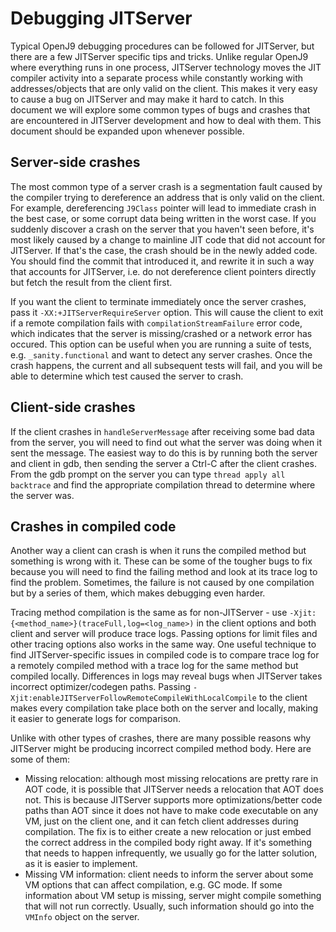 <!--
Copyright (c) 2018, 2021 IBM Corp. and others

This program and the accompanying materials are made available under
the terms of the Eclipse Public License 2.0 which accompanies this
distribution and is available at https://www.eclipse.org/legal/epl-2.0/
or the Apache License, Version 2.0 which accompanies this distribution and
is available at https://www.apache.org/licenses/LICENSE-2.0.

This Source Code may also be made available under the following
Secondary Licenses when the conditions for such availability set
forth in the Eclipse Public License, v. 2.0 are satisfied: GNU
General Public License, version 2 with the GNU Classpath
Exception [1] and GNU General Public License, version 2 with the
OpenJDK Assembly Exception [2].

[1] https://www.gnu.org/software/classpath/license.html
[2] http://openjdk.java.net/legal/assembly-exception.html

SPDX-License-Identifier: EPL-2.0 OR Apache-2.0 OR GPL-2.0 WITH Classpath-exception-2.0 OR LicenseRef-GPL-2.0 WITH Assembly-exception
-->
# Debugging JITServer

Typical OpenJ9 debugging procedures can be followed for JITServer, but there are a few JITServer specific tips and tricks.
Unlike regular OpenJ9 where everything runs in one process, JITServer technology moves the JIT compiler activity into a separate process while constantly
working with addresses/objects that are only valid on the client. This makes it very easy to cause a bug on JITServer and may make it hard to catch.
In this document we will explore some common types of bugs and crashes that are encountered in JITServer development and how to deal with them.
This document should be expanded upon whenever possible.

## Server-side crashes
The most common type of a server crash is a segmentation fault caused by the compiler trying to dereference an address that is only valid on the client.
For example, dereferencing `J9Class` pointer will lead to immediate crash in the best case, or some corrupt data being written in the worst case.
If you suddenly discover a crash on the server that you haven't seen before, it's most likely caused by a change to mainline JIT code that did not account
for JITServer. If that's the case, the crash should be in the newly added code. You should find the commit that introduced it, and rewrite it in such a way
that accounts for JITServer, i.e. do not dereference client pointers directly but fetch the result from the client first.

If you want the client to terminate immediately once the server crashes, pass it `-XX:+JITServerRequireServer` option. This will cause the client
to exit if a remote compilation fails with `compilationStreamFailure` error code, which indicates that the server is missing/crashed or a network error has occured.
This option can be useful when you are running a suite of tests, e.g. `_sanity.functional` and want to detect any server crashes. Once the crash happens,
the current and all subsequent tests will fail, and you will be able to determine which test caused the server to crash.

## Client-side crashes
If the client crashes in `handleServerMessage` after receiving some bad data from the server, you will need to find out what the server was doing when it sent the message. The easiest way to do this is by running both the server and client in gdb, then sending the server a Ctrl-C after the client crashes. From the gdb prompt on the server you can type `thread apply all backtrace` and find the appropriate compilation thread to determine where the server was.

## Crashes in compiled code
Another way a client can crash is when it runs the compiled method but something is wrong with it. These can be some of the tougher bugs to fix
because you will need to find the failing method and look at its trace log to find the problem. Sometimes, the failure is not caused by one compilation
but by a series of them, which makes debugging even harder.

Tracing method compilation is the same as for non-JITServer - use `-Xjit:{<method_name>}(traceFull,log=<log_name>)` in the client options and both client
and server will produce trace logs. Passing options for limit files and other tracing options also works in the same way.
One useful technique to find JITServer-specific issues in compiled code is to compare trace log for a remotely compiled method
with a trace log for the same method but compiled locally.
Differences in logs may reveal bugs when JITServer takes incorrect optimizer/codegen paths.
Passing `-Xjit:enableJITServerFollowRemoteCompileWithLocalCompile` to the client makes every compilation take place both on the server
and locally, making it easier to generate logs for comparison.

Unlike with other types of crashes, there are many possible reasons why JITServer might be producing incorrect compiled method body.
Here are some of them:
- Missing relocation: although most missing relocations are pretty rare in AOT code, it is possible that JITServer needs a relocation
that AOT does not. This is because JITServer supports more optimizations/better code paths than AOT since it does not have to make code
executable on any VM, just on the client one, and it can fetch client addresses during compilation. The fix is to either create a new 
relocation or just embed the correct address in the compiled body right away. If it's something that needs to happen infrequently,
we usually go for the latter solution, as it is easier to implement.
- Missing VM information: client needs to inform the server about some VM options that can affect compilation, e.g. GC mode.
If some information about VM setup is missing, server might compile something that will not run correctly. Usually, such information
should go into the `VMInfo` object on the server.

